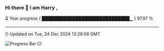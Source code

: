 ### Hi there 👋 I am Harry , 

⏳ Year progress { █████████████████████████████▁ } 97.97 %

---

⏰ Updated on Tue, 24 Dec 2024 13:26:58 GMT

![Progress Bar CI](https://github.com/duykhang68/duykhang68/workflows/Progress%20Bar%20CI/badge.svg)

